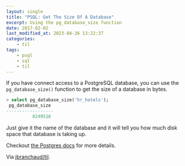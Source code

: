 ```yaml
---
layout: single
title: "PSQL: Get The Size Of A Database"
excerpt: Using the pg_database_size function
date: 2017-02-02
last_modified_at: 2023-04-26 13:22:37
categories:
    - til
tags:
    - psql
    - sql
    - til
---
```


If you have connect access to a PostgreSQL database, you can use the
`pg_database_size()` function to get the size of a database in bytes.

```sql
> select pg_database_size('hr_hotels');
 pg_database_size
------------------
          8249516
```

Just give it the name of the database and it will tell you how much disk
space that database is taking up.

Checkout [the Postgres docs](http://www.postgresql.org/docs/current/static/functions-admin.html)
for more details.

Via [jbranchaud/til](https://github.com/jbranchaud/til).
